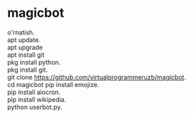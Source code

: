 # magicbot
o'rnatish.       
apt update.       
apt upgrade          
apt install git       
pkg install python.        
pkg install git.          
git clone https://github.com/virtualprogrammeruzb/magicbot.            
cd magicbot
pip install emojize.      
pip install aiocron.     
pip install wikipedia.         
python userbot.py.      
 
